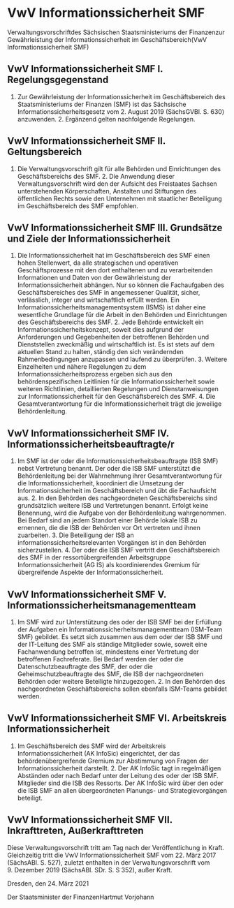 # VwV Informationssicherheit SMF

Verwaltungsvorschriftdes Sächsischen Staatsministeriums der Finanzenzur Gewährleistung der Informationssicherheit im Geschäftsbereich(VwV Informationssicherheit SMF)

## VwV Informationssicherheit SMF I. Regelungsgegenstand

1. Zur Gewährleistung der Informationssicherheit im Geschäftsbereich des Staatsministeriums der Finanzen (SMF) ist das Sächsische Informationssicherheitsgesetz vom 2. August 2019 (SächsGVBl. S. 630) anzu­wenden. 2. Ergänzend gelten nachfolgende Regelungen. 
## VwV Informationssicherheit SMF II. Geltungsbereich

1. Die Verwaltungsvorschrift gilt für alle Behörden und Einrichtungen des Geschäftsbereichs des SMF. 2. Die Anwendung dieser Verwaltungsvorschrift wird den der Aufsicht des Freistaates Sachsen unterstehenden Körperschaften, Anstalten und Stiftungen des öffentlichen Rechts sowie den Unternehmen mit staatlicher Beteiligung im Geschäftsbereich des SMF empfohlen. 
## VwV Informationssicherheit SMF III. Grundsätze und Ziele der Informationssicherheit

1. Die Informationssicherheit hat im Geschäftsbereich des SMF einen hohen Stellenwert, da alle strategischen und operativen Geschäftsprozesse mit den dort enthaltenen und zu verarbeitenden Informationen und Daten von der Gewährleistung der Informationssicherheit abhängen. Nur so können die Fachaufgaben des Geschäftsbereiches des SMF in angemessener Qualität, sicher, verlässlich, integer und wirtschaftlich erfüllt werden. Ein Informationssicherheitsmanagementsystem (ISMS) ist daher eine wesentliche Grundlage für die Arbeit in den Behörden und Einrichtungen des Geschäftsbereichs des SMF. 2. Jede Behörde entwickelt ein Informationssicherheitskonzept, soweit dies aufgrund der Anforderungen und Gegebenheiten der betroffenen Behörden und Dienststellen zweckmäßig und wirtschaftlich ist. Es ist stets auf dem aktuellen Stand zu halten, ständig den sich verändernden Rahmenbedingungen anzupassen und laufend zu überprüfen. 3. Weitere Einzelheiten und nähere Regelungen zu dem Informationssicherheitsprozess ergeben sich aus den behördenspezifischen Leitlinien für die Informations­sicherheit sowie weiteren Richtlinien, detaillierten Regelungen und Dienstanweisungen zur Informationssicherheit für den Geschäftsbereich des SMF. 4. Die Gesamtverantwortung für die Informationssicherheit trägt die jeweilige Behördenleitung. 
## VwV Informationssicherheit SMF IV. Informationssicherheitsbeauftragte/r

1. Im SMF ist der oder die Informationssicherheitsbeauftragte (ISB SMF) nebst Vertretung benannt. Der oder die ISB SMF unterstützt die Behördenleitung bei der Wahrnehmung ihrer Gesamtverantwortung für die Informationssicherheit, koordiniert die Umsetzung der Informationssicherheit im Geschäftsbereich und übt die Fachaufsicht aus. 2. In den Behörden des nachgeordneten Geschäftsbereichs sind grundsätzlich weitere ISB und Vertretungen benannt. Erfolgt keine Benennung, wird die Aufgabe von der Behördenleitung wahrgenommen. Bei Bedarf sind an jedem Standort einer Behörde lokale ISB zu ernennen, die die ISB der Behörden vor Ort vertreten und ihnen zuarbeiten. 3. Die Beteiligung der ISB an informationssicherheitsrelevanten Vorgängen ist in den Behörden sicherzustellen. 4. Der oder die ISB SMF vertritt den Geschäftsbereich des SMF in der ressortübergreifenden Arbeitsgruppe Informationssicherheit (AG IS) als koordinierendes Gremium für übergreifende Aspekte der Informationssicherheit. 
## VwV Informationssicherheit SMF V. Informationssicherheitsmanagementteam

1. Im SMF wird zur Unterstützung des oder der ISB SMF bei der Erfüllung der Aufgaben ein Informationssicherheitsmanagementteam (ISM-Team SMF) gebildet. Es setzt sich zusammen aus dem oder der ISB SMF und der IT-Leitung des SMF als ständige Mitglieder sowie, soweit eine Fachanwendung betroffen ist, mindestens einer Vertretung der betroffenen Fachreferate. Bei Bedarf werden der oder die Datenschutzbeauftragte des SMF, der oder die Geheimschutzbeauftragte des SMF, die ISB der nachgeordneten Behörden oder weitere Beteiligte hinzugezogen. 2. In den Behörden des nachgeordneten Geschäftsbereichs sollen ebenfalls ISM-Teams gebildet werden. 
## VwV Informationssicherheit SMF VI. Arbeitskreis Informationssicherheit

1. Im Geschäftsbereich des SMF wird der Arbeitskreis Informationssicherheit (AK InfoSic) eingerichtet, der das behördenübergreifende Gremium zur Abstimmung von Fragen der Informationssicherheit darstellt. 2. Der AK InfoSic tagt in regelmäßigen Abständen oder nach Bedarf unter der Leitung des oder der ISB SMF. Mitglieder sind die ISB des Ressorts. Der AK InfoSic wird über den oder die ISB SMF an allen übergeordneten Planungs- und Strategievorgängen beteiligt. 
## VwV Informationssicherheit SMF VII. Inkrafttreten, Außerkrafttreten

Diese Verwaltungsvorschrift tritt am Tag nach der Veröffentlichung in Kraft. Gleichzeitig tritt die VwV Informationssicherheit SMF vom 22. März 2017 (SächsABl. S. 527), zuletzt enthalten in der Verwaltungsvorschrift vom 9. Dezember 2019 (SächsABl. SDr. S. S 352), außer Kraft.

Dresden, den 24. März 2021

Der Staatsminister der FinanzenHartmut Vorjohann

